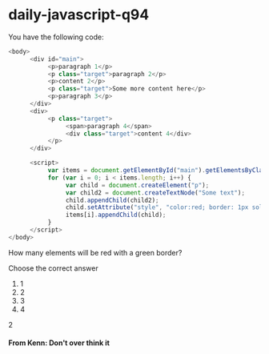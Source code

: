# daily-javascript-q94

You have the following code:

```javascript
<body> 
      <div id="main"> 
           <p>paragraph 1</p> 
           <p class="target">paragraph 2</p> 
           <p>content 2</p> 
           <p class="target">Some more content here</p> 
           <p>paragraph 3</p> 
      </div> 
      <div> 
           <p class="target"> 
                <span>paragraph 4</span> 
                <div class="target">content 4</div> 
           </p> 
      </div> 

      <script> 
           var items = document.getElementById("main").getElementsByClassName("target"); 
           for (var i = 0; i < items.length; i++) { 
                var child = document.createElement("p"); 
                var child2 = document.createTextNode("Some text"); 
                child.appendChild(child2); 
                child.setAttribute("style", "color:red; border: 1px solid green;"); 
                items[i].appendChild(child); 
           } 
      </script> 
</body> 
```

How many elements will be red with a green border?

Choose the correct answer

1) 1
2) 2
3) 3
4) 4

2

#### From Kenn: Don't over think it
